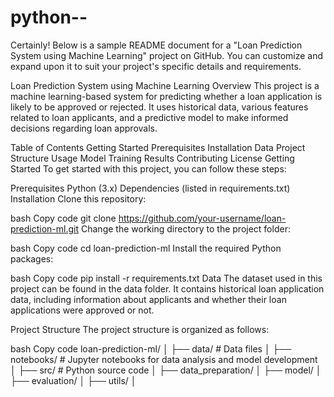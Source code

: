 # python--

Certainly! Below is a sample README document for a "Loan Prediction System using Machine Learning" project on GitHub. You can customize and expand upon it to suit your project's specific details and requirements.

Loan Prediction System using Machine Learning
Overview
This project is a machine learning-based system for predicting whether a loan application is likely to be approved or rejected. It uses historical data, various features related to loan applicants, and a predictive model to make informed decisions regarding loan approvals.

Table of Contents
Getting Started
Prerequisites
Installation
Data
Project Structure
Usage
Model Training
Results
Contributing
License
Getting Started
To get started with this project, you can follow these steps:

Prerequisites
Python (3.x)
Dependencies (listed in requirements.txt)
Installation
Clone this repository:

bash
Copy code
git clone https://github.com/your-username/loan-prediction-ml.git
Change the working directory to the project folder:

bash
Copy code
cd loan-prediction-ml
Install the required Python packages:

bash
Copy code
pip install -r requirements.txt
Data
The dataset used in this project can be found in the data folder. It contains historical loan application data, including information about applicants and whether their loan applications were approved or not.

Project Structure
The project structure is organized as follows:

bash
Copy code
loan-prediction-ml/
│
├── data/              # Data files
│
├── notebooks/         # Jupyter notebooks for data analysis and model development
│
├── src/               # Python source code
│   ├── data_preparation/
│   ├── model/
│   ├── evaluation/
│   ├── utils/
│  




